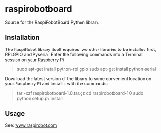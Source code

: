 raspirobotboard
===============

Source for the RaspiRobotBoard Python library.

Installation
------------

The RaspiRobot library itself requires two other libraries to be installed first, RPi.GPIO and Pyserial.
Enter the following commands into a Terminal session on your Raspberry Pi.

>sudo apt-get install python-rpi.gpio
>sudo apt-get install python-serial

Download the latest version of the library to some convenient location on your Raspberry Pi and install it with the commands:

>tar -xzf raspirobotboard-1.0.tar.gz
>cd raspirobotboard-1.0
>sudo python setup.py install


Usage
-----
See: www.raspirobot.com